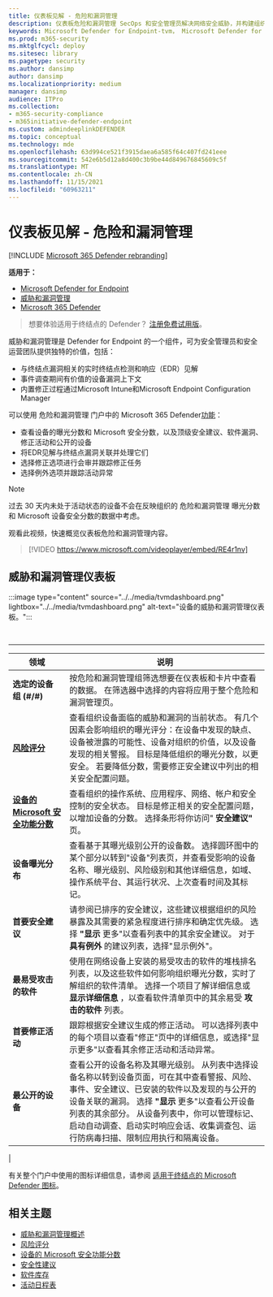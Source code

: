 ```yaml
---
title: 仪表板见解 - 危险和漏洞管理
description: 仪表板危险和漏洞管理 SecOps 和安全管理员解决网络安全威胁，并构建组织的安全恢复能力。
keywords: Microsoft Defender for Endpoint-tvm， Microsoft Defender for Endpoint-tvm dashboard， 威胁 & 漏洞管理， 危险和漏洞管理， 基于风险的威胁 & 漏洞管理， 安全配置， 适用于设备的 Microsoft 安全分数， 曝光分数
ms.prod: m365-security
ms.mktglfcycl: deploy
ms.sitesec: library
ms.pagetype: security
ms.author: dansimp
author: dansimp
ms.localizationpriority: medium
manager: dansimp
audience: ITPro
ms.collection:
- m365-security-compliance
- m365initiative-defender-endpoint
ms.custom: admindeeplinkDEFENDER
ms.topic: conceptual
ms.technology: mde
ms.openlocfilehash: 63d994ce521f3915daea6a585f64c407fd241eee
ms.sourcegitcommit: 542e6b5d12a8d400c3b9be44d849676845609c5f
ms.translationtype: MT
ms.contentlocale: zh-CN
ms.lasthandoff: 11/15/2021
ms.locfileid: "60963211"
---
```

# <a name="dashboard-insights---threat-and-vulnerability-management"></a>仪表板见解 - 危险和漏洞管理

[!INCLUDE [Microsoft 365 Defender rebranding](../../includes/microsoft-defender.md)]

**适用于：**

- [Microsoft Defender for Endpoint](https://go.microsoft.com/fwlink/?linkid=2154037)
- [威胁和漏洞管理](next-gen-threat-and-vuln-mgt.md)
- [Microsoft 365 Defender](https://go.microsoft.com/fwlink/?linkid=2118804)

> 想要体验适用于终结点的 Defender？ [注册免费试用版](https://signup.microsoft.com/create-account/signup?products=7f379fee-c4f9-4278-b0a1-e4c8c2fcdf7e&ru=https://aka.ms/MDEp2OpenTrial?ocid=docs-wdatp-portaloverview-abovefoldlink)。

威胁和漏洞管理是 Defender for Endpoint 的一个组件，可为安全管理员和安全运营团队提供独特的价值，包括：

- 与终结点漏洞相关的实时终结点检测和响应（EDR）见解
- 事件调查期间有价值的设备漏洞上下文
- 内置修正过程通过Microsoft Intune和Microsoft Endpoint Configuration Manager

可以使用 危险和漏洞管理 门户中的 Microsoft 365 Defender<a href="https://go.microsoft.com/fwlink/p/?linkid=2077139" target="_blank">功能</a>：

- 查看设备的曝光分数和 Microsoft 安全分数，以及顶级安全建议、软件漏洞、修正活动和公开的设备
- 将EDR见解与终结点漏洞关联并处理它们
- 选择修正选项进行会审并跟踪修正任务
- 选择例外选项并跟踪活动异常

> [!NOTE]
> 过去 30 天内未处于活动状态的设备不会在反映组织的 危险和漏洞管理 曝光分数和 Microsoft 设备安全分数的数据中考虑。

观看此视频，快速概览仪表板危险和漏洞管理内容。

> [!VIDEO https://www.microsoft.com/videoplayer/embed/RE4r1nv]

## <a name="threat-and-vulnerability-management-dashboard"></a>威胁和漏洞管理仪表板

:::image type="content" source="../../media/tvmdashboard.png" lightbox="../../media/tvmdashboard.png" alt-text="设备的威胁和漏洞管理仪表板。":::

<br>

****

|领域|说明|
|---|---|
|**选定的设备组 (#/#)**|按危险和漏洞管理组筛选想要在仪表板和卡片中查看的数据。 在筛选器中选择的内容将应用于整个危险和漏洞管理页。|
|[**风险评分**](tvm-exposure-score.md)|查看组织设备面临的威胁和漏洞的当前状态。 有几个因素会影响组织的曝光评分：在设备中发现的缺点、设备被泄露的可能性、设备对组织的价值，以及设备发现的相关警报。 目标是降低组织的曝光分数，以更安全。 若要降低分数，需要修正安全建议中列出的相关安全配置问题。|
|[**设备的 Microsoft 安全功能分数**](tvm-microsoft-secure-score-devices.md)|查看组织的操作系统、应用程序、网络、帐户和安全控制的安全状态。 目标是修正相关的安全配置问题，以增加设备的分数。 选择条形将你访问" **安全建议"** 页。|
|**设备曝光分布**|查看基于其曝光级别公开的设备数。 选择圆环图中的某个部分以转到"设备"列表页，并查看受影响的设备名称、曝光级别、风险级别和其他详细信息，如域、操作系统平台、其运行状况、上次查看时间及其标记。|
|**首要安全建议**|请参阅已排序的安全建议，这些建议根据组织的风险暴露及其需要的紧急程度进行排序和确定优先级。 选择 **"显示** 更多"以查看列表中的其余安全建议。 对于 **具有例外** 的建议列表，选择"显示例外"。|
|**最易受攻击的软件**|使用在网络设备上安装的易受攻击的软件的堆栈排名列表，以及这些软件如何影响组织曝光分数，实时了解组织的软件清单。 选择一个项目了解详细信息或 **显示详细信息** ，以查看软件清单页中的其余易受 **攻击的软件** 列表。|
|**首要修正活动**|跟踪根据安全建议生成的修正活动。 可以选择列表中的每个项目以查看"修正"页中的详细信息，或选择"显示更多"以查看其余修正活动和活动异常。|
|**最公开的设备**|查看公开的设备名称及其曝光级别。 从列表中选择设备名称以转到设备页面，可在其中查看警报、风险、事件、安全建议、已安装的软件以及发现的与公开的设备关联的漏洞。 选择 **"显示** 更多"以查看公开设备列表的其余部分。 从设备列表中，你可以管理标记、启动自动调查、启动实时响应会话、收集调查包、运行防病毒扫描、限制应用执行和隔离设备。|
|

有关整个门户中使用的图标详细信息，请参阅 [适用于终结点的 Microsoft Defender 图标](portal-overview.md#microsoft-defender-for-endpoint-icons)。

## <a name="related-topics"></a>相关主题

- [威胁和漏洞管理概述](next-gen-threat-and-vuln-mgt.md)
- [风险评分](tvm-exposure-score.md)
- [设备的 Microsoft 安全功能分数](tvm-microsoft-secure-score-devices.md)
- [安全性建议](tvm-security-recommendation.md)
- [软件库存](tvm-software-inventory.md)
- [活动日程表](threat-and-vuln-mgt-event-timeline.md)
